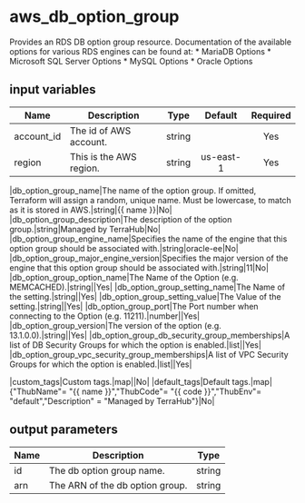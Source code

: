 # aws_db_option_group

Provides an RDS DB option group resource. Documentation of the available options for various RDS engines can be found at: * MariaDB Options * Microsoft SQL Server Options * MySQL Options * Oracle Options

## input variables

| Name | Description | Type | Default | Required |
|------|-------------|:----:|:-----:|:-----:|
|account_id|The id of AWS account.|string||Yes|
|region|This is the AWS region.|string|us-east-1|Yes|

|db_option_group_name|The name of the option group. If omitted, Terraform will assign a random, unique name. Must be lowercase, to match as it is stored in AWS.|string|{{ name }}|No|
|db_option_group_description|The description of the option group.|string|Managed by TerraHub|No|
|db_option_group_engine_name|Specifies the name of the engine that this option group should be associated with.|string|oracle-ee|No|
|db_option_group_major_engine_version|Specifies the major version of the engine that this option group should be associated with.|string|11|No|
|db_option_group_option_name|The Name of the Option (e.g. MEMCACHED).|string||Yes|
|db_option_group_setting_name|The Name of the setting.|string||Yes|
|db_option_group_setting_value|The Value of the setting.|string||Yes|
|db_option_group_port|The Port number when connecting to the Option (e.g. 11211).|number||Yes|
|db_option_group_version|The version of the option (e.g. 13.1.0.0).|string||Yes|
|db_option_group_db_security_group_memberships|A list of DB Security Groups for which the option is enabled.|list||Yes|
|db_option_group_vpc_security_group_memberships|A list of VPC Security Groups for which the option is enabled.|list||Yes|

|custom_tags|Custom tags.|map||No|
|default_tags|Default tags.|map|{"ThubName"= "{{ name }}","ThubCode"= "{{ code }}","ThubEnv"= "default","Description" = "Managed by TerraHub"}|No|

## output parameters

| Name | Description | Type |
|------|-------------|:----:|
|id|The db option group name.|string|
|arn|The ARN of the db option group.|string|
